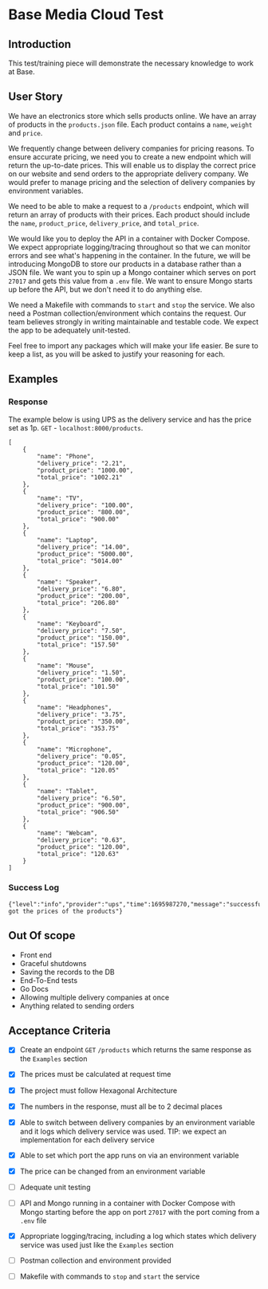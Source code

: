 # Base Media Cloud Test

## Introduction
This test/training piece will demonstrate the necessary knowledge to work at Base.

## User Story
We have an electronics store which sells products online. We have an array of products in the `products.json` file. Each product contains a `name`, `weight` and `price`. 

We frequently change between delivery companies for pricing reasons. To ensure accurate pricing, we need you to create a new endpoint which will return the up-to-date prices. This will enable us to display the correct price on our website and send orders to the appropriate delivery company. We would prefer to manage pricing and the selection of delivery companies by environment variables.

We need to be able to make a request to a `/products` endpoint, which will return an array of products with their prices. Each product should include the `name`, `product_price`, `delivery_price`, and `total_price`.

We would like you to deploy the API in a container with Docker Compose. We expect appropriate logging/tracing throughout so that we can monitor errors and see what's happening in the container. In the future, we will be introducing MongoDB to store our products in a database rather than a JSON file. We want you to spin up a Mongo container which serves on port `27017` and gets this value from a `.env` file. We want to ensure Mongo starts up before the API, but we don't need it to do anything else.

We need a Makefile with commands to `start` and `stop` the service. We also need a Postman collection/environment which contains the request. Our team believes strongly in writing maintainable and testable code. We expect the app to be adequately unit-tested.

Feel free to import any packages which will make your life easier. Be sure to keep a list, as you will be asked to justify your reasoning for each.

## Examples

### Response
The example below is using UPS as the delivery service and has the price set as 1p.
`GET` - `localhost:8000/products`.

```
[
    {
        "name": "Phone",
        "delivery_price": "2.21",
        "product_price": "1000.00",
        "total_price": "1002.21"
    },
    {
        "name": "TV",
        "delivery_price": "100.00",
        "product_price": "800.00",
        "total_price": "900.00"
    },
    {
        "name": "Laptop",
        "delivery_price": "14.00",
        "product_price": "5000.00",
        "total_price": "5014.00"
    },
    {
        "name": "Speaker",
        "delivery_price": "6.80",
        "product_price": "200.00",
        "total_price": "206.80"
    },
    {
        "name": "Keyboard",
        "delivery_price": "7.50",
        "product_price": "150.00",
        "total_price": "157.50"
    },
    {
        "name": "Mouse",
        "delivery_price": "1.50",
        "product_price": "100.00",
        "total_price": "101.50"
    },
    {
        "name": "Headphones",
        "delivery_price": "3.75",
        "product_price": "350.00",
        "total_price": "353.75"
    },
    {
        "name": "Microphone",
        "delivery_price": "0.05",
        "product_price": "120.00",
        "total_price": "120.05"
    },
    {
        "name": "Tablet",
        "delivery_price": "6.50",
        "product_price": "900.00",
        "total_price": "906.50"
    },
    {
        "name": "Webcam",
        "delivery_price": "0.63",
        "product_price": "120.00",
        "total_price": "120.63"
    }
]
```

### Success Log
```
{"level":"info","provider":"ups","time":1695987270,"message":"successfully got the prices of the products"}
```

## Out Of scope
- Front end
- Graceful shutdowns
- Saving the records to the DB
- End-To-End tests
- Go Docs
- Allowing multiple delivery companies at once
- Anything related to sending orders

## Acceptance Criteria 
- [x] Create an endpoint `GET` `/products` which returns the same response as the `Examples` section
- [x] The prices must be calculated at request time
- [x] The project must follow Hexagonal Architecture
- [x] The numbers in the response, must all be to 2 decimal places
- [x] Able to switch between delivery companies by an environment variable and it logs which delivery service was used. TIP: we expect an implementation for each delivery service
- [x] Able to set which port the app runs on via an environment variable
- [x] The price can be changed from an environment variable
- [ ] Adequate unit testing
- [ ] API and Mongo running in a container with Docker Compose with Mongo starting before the app on port `27017` with the port coming from a `.env` file
- [x] Appropriate logging/tracing, including a log which states which delivery service was used just like the `Examples` section
- [ ] Postman collection and environment provided
- [ ] Makefile with commands to `stop` and `start` the service


